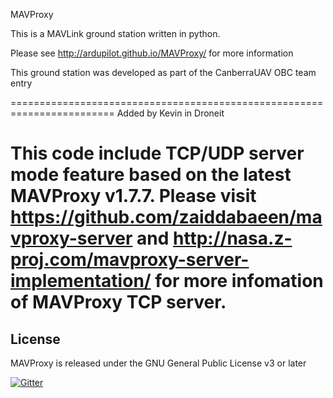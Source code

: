 MAVProxy

This is a MAVLink ground station written in python. 

Please see http://ardupilot.github.io/MAVProxy/ for more information

This ground station was developed as part of the CanberraUAV OBC team
entry


========================================================================
Added by Kevin in Droneit

This code include TCP/UDP server mode feature based on the latest MAVProxy v1.7.7.
Please visit https://github.com/zaiddabaeen/mavproxy-server and http://nasa.z-proj.com/mavproxy-server-implementation/ for more infomation of MAVProxy TCP server. 
========================================================================


License
-------

MAVProxy is released under the GNU General Public License v3 or later

[![Gitter](https://badges.gitter.im/Join%20Chat.svg)](https://gitter.im/ArduPilot/MAVProxy?utm_source=badge&utm_medium=badge&utm_campaign=pr-badge&utm_content=badge)
